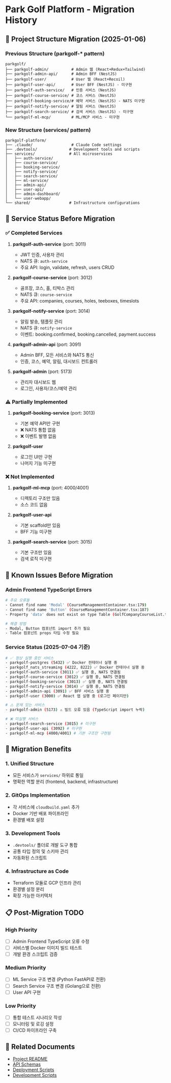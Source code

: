# Park Golf Platform - Migration History

## 🔄 Project Structure Migration (2025-01-06)

### Previous Structure (parkgolf-* pattern)
```
parkgolf/
├── parkgolf-admin/          # Admin 웹 (React+Redux+Tailwind)
├── parkgolf-admin-api/      # Admin BFF (NestJS)
├── parkgolf-user/           # User 웹 (React+Recoil)
├── parkgolf-user-api/       # User BFF (NestJS) - 미구현
├── parkgolf-auth-service/   # 인증 서비스 (NestJS)
├── parkgolf-course-service/ # 코스 서비스 (NestJS)
├── parkgolf-booking-service/# 예약 서비스 (NestJS) - NATS 미구현
├── parkgolf-notify-service/ # 알림 서비스 (NestJS)
├── parkgolf-search-service/ # 검색 서비스 (NestJS) - 미구현
└── parkgolf-ml-mcp/         # ML/MCP 서비스 - 미구현
```

### New Structure (services/ pattern)
```
parkgolf-platform/
├── .claude/                 # Claude Code settings
├── .devtools/              # Development tools and scripts
├── services/               # All microservices
│   ├── auth-service/
│   ├── course-service/
│   ├── booking-service/
│   ├── notify-service/
│   ├── search-service/
│   ├── ml-service/
│   ├── admin-api/
│   ├── user-api/
│   ├── admin-dashboard/
│   └── user-webapp/
└── shared/                 # Infrastructure configurations
```

## 🚦 Service Status Before Migration

### ✅ Completed Services
1. **parkgolf-auth-service** (port: 3011)
   - JWT 인증, 사용자 관리
   - NATS 큐: `auth-service`
   - 주요 API: login, validate, refresh, users CRUD

2. **parkgolf-course-service** (port: 3012)
   - 골프장, 코스, 홀, 티박스 관리
   - NATS 큐: `course-service`
   - 주요 API: companies, courses, holes, teeboxes, timeslots

3. **parkgolf-notify-service** (port: 3014)
   - 알림 발송, 템플릿 관리
   - NATS 큐: `notify-service`
   - 이벤트: booking.confirmed, booking.cancelled, payment.success

4. **parkgolf-admin-api** (port: 3091)
   - Admin BFF, 모든 서비스와 NATS 통신
   - 인증, 코스, 예약, 알림, 대시보드 컨트롤러

5. **parkgolf-admin** (port: 5173)
   - 관리자 대시보드 웹
   - 로그인, 사용자/코스/예약 관리

### ⚠️ Partially Implemented
1. **parkgolf-booking-service** (port: 3013)
   - 기본 예약 API만 구현
   - ❌ NATS 통합 없음
   - ❌ 이벤트 발행 없음

2. **parkgolf-user** 
   - 로그인 UI만 구현
   - 나머지 기능 미구현

### ❌ Not Implemented
1. **parkgolf-ml-mcp** (port: 4000/4001)
   - 디렉토리 구조만 있음
   - 소스 코드 없음

2. **parkgolf-user-api**
   - 기본 scaffold만 있음
   - BFF 기능 미구현

3. **parkgolf-search-service** (port: 3015)
   - 기본 구조만 있음
   - 검색 로직 미구현

## 🔧 Known Issues Before Migration

### Admin Frontend TypeScript Errors
```bash
# 주요 오류들
- Cannot find name 'Modal' (CourseManagementContainer.tsx:179)
- Cannot find name 'Button' (CourseManagementContainer.tsx:187)
- Property 'data' does not exist on type Table (GolfCompanyCourseList.tsx:195)

# 해결 방법
- Modal, Button 컴포넌트 import 추가 필요
- Table 컴포넌트 props 타입 수정 필요
```

### Service Status (2025-07-04 기준)
```bash
# ✅ 정상 실행 중인 서비스
- parkgolf-postgres (5432) ✅ Docker 컨테이너 실행 중
- parkgolf_nats_streaming (4222, 8222) ✅ Docker 컨테이너 실행 중
- parkgolf-auth-service (3011) ✅ 실행 중, NATS 연결됨
- parkgolf-course-service (3012) ✅ 실행 중, NATS 연결됨  
- parkgolf-booking-service (3013) ✅ 실행 중, NATS 연결됨
- parkgolf-notify-service (3014) ✅ 실행 중, NATS 연결됨
- parkgolf-admin-api (3091) ✅ BFF 서비스 실행 중
- parkgolf-user (3000) ✅ React 앱 실행 중 (로그인 페이지만)

# ⚠️ 문제 있는 서비스
- parkgolf-admin (5173) ⚠️ 빌드 오류 있음 (TypeScript import 누락)

# ❌ 미실행 서비스
- parkgolf-search-service (3015) # 미구현
- parkgolf-user-api (3092) # 미구현  
- parkgolf-ml-mcp (4000/4001) # 기본 구조만 구현됨
```

## 🎯 Migration Benefits

### 1. Unified Structure
- 모든 서비스가 `services/` 하위로 통일
- 명확한 역할 분리 (frontend, backend, infrastructure)

### 2. GitOps Implementation
- 각 서비스에 `cloudbuild.yaml` 추가
- Docker 기반 배포 파이프라인
- 환경별 배포 설정

### 3. Development Tools
- `.devtools/` 폴더로 개발 도구 통합
- 공통 타입 정의 및 스키마 관리
- 자동화된 스크립트

### 4. Infrastructure as Code
- Terraform 모듈로 GCP 인프라 관리
- 환경별 설정 분리
- 확장 가능한 아키텍처

## 📋 Post-Migration TODO

### High Priority
- [ ] Admin Frontend TypeScript 오류 수정
- [ ] 서비스별 Docker 이미지 빌드 테스트
- [ ] 개발 환경 스크립트 검증

### Medium Priority
- [ ] ML Service 구조 변경 (Python FastAPI로 전환)
- [ ] Search Service 구조 변경 (Golang으로 전환)
- [ ] User API 구현

### Low Priority
- [ ] 통합 테스트 시나리오 작성
- [ ] 모니터링 및 로깅 설정
- [ ] CI/CD 파이프라인 구축

## 🔗 Related Documents
- [Project README](.devtools/docs/README.md)
- [API Schemas](.devtools/schemas/api/)
- [Deployment Scripts](.devtools/scripts/deployment/)
- [Development Scripts](.devtools/scripts/development/)